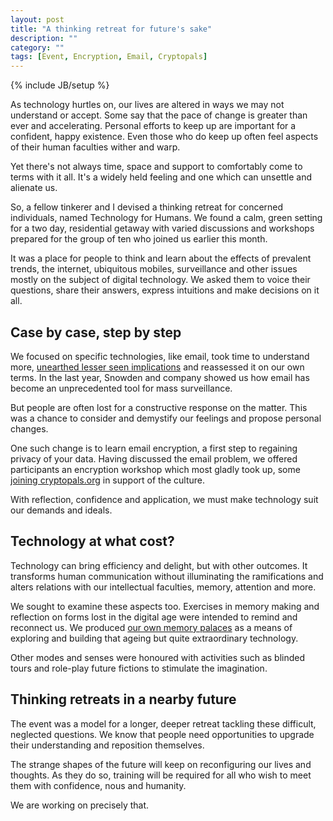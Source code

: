 ```yaml
---
layout: post
title: "A thinking retreat for future's sake"
description: ""
category: ""
tags: [Event, Encryption, Email, Cryptopals]
---
```

{% include JB/setup %}

As technology hurtles on, our lives are altered in ways we may not understand or accept. Some say that the pace of change is greater than ever and accelerating. Personal efforts to keep up are important for a confident, happy existence. Even those who do keep up often feel aspects of their human faculties wither and warp.

Yet there's not always time, space and support to comfortably come to terms with it all. It's a widely held feeling and one which can unsettle and alienate us.

So, a fellow tinkerer and I devised a thinking retreat for concerned individuals, named Technology for Humans. We found a calm, green setting for a two day, residential getaway with varied discussions and workshops prepared for the group of ten who joined us earlier this month.

It was a place for people to think and learn about the effects of prevalent trends, the internet, ubiquitous mobiles, surveillance and other issues mostly on the subject of digital technology. We asked them to voice their questions, share their answers, express intuitions and make decisions on it all.


Case by case, step by step
--------------------------

We focused on specific technologies, like email, took time to understand more, [unearthed lesser seen implications](https://immersion.media.mit.edu/viz#) and reassessed it on our own terms. In the last year, Snowden and company showed us how email has become an unprecedented tool for mass surveillance.

But people are often lost for a constructive response on the matter. This was a chance to consider and demystify our feelings and propose personal changes.

One such change is to learn email encryption, a first step to regaining privacy of your data. Having discussed the email problem, we offered participants an encryption workshop which most gladly took up, some [joining cryptopals.org](http://www.cryptopals.org) in support of the culture.

With reflection, confidence and application, we must make technology suit our demands and ideals.


Technology at what cost?
------------------------

Technology can bring efficiency and delight, but with other outcomes. It transforms human communication without illuminating the ramifications and alters relations with our intellectual faculties, memory, attention and more.

We sought to examine these aspects too. Exercises in memory making and reflection on forms lost in the digital age were intended to remind and reconnect us. We produced [our own memory palaces](http://www.wikihow.com/Build-a-Memory-Palace) as a means of exploring and building that ageing but quite extraordinary technology.

Other modes and senses were honoured with activities such as blinded tours and role-play future fictions to stimulate the imagination.


Thinking retreats in a nearby future
------------------------------------

The event was a model for a longer, deeper retreat tackling these difficult, neglected questions. We know that people need opportunities to upgrade their understanding and reposition themselves.

The strange shapes of the future will keep on reconfiguring our lives and thoughts. As they do so, training will be required for all who wish to meet them with confidence, nous and humanity.

We are working on precisely that.













